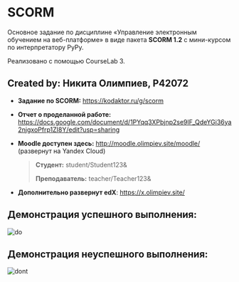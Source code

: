 # SCORM
Основное задание по дисциплине «Управление электронным обучением на веб-платформе» в виде пакета **SCORM 1.2** с мини-курсом по интерпретатору PyPy.

Реализовано с помощью CourseLab 3.

## **Created by:** Никита Олимпиев, P42072


* **Задание по SCORM:** https://kodaktor.ru/g/scorm
* **Отчет о проделанной работе:** https://docs.google.com/document/d/1PYqq3XPbjnp2se9lF_QdeYGi36ya2njgxoPfrp1ZI8Y/edit?usp=sharing
* **Moodle доступен здесь:** http://moodle.olimpiev.site/moodle/ (развернут на Yandex Cloud)

  > **Студент:** student/Student123&
  > 
  > **Преподаватель:** teacher/Teacher123&

* **Дополнительно развернут edX**: https://x.olimpiev.site/

## Демонстрация успешного выполнения:
![do](https://user-images.githubusercontent.com/67209858/145906231-dcb01078-c36f-42f5-856a-aa6bff5ee666.gif)

## Демонстрация неуспешного выполнения:
![dont](https://user-images.githubusercontent.com/67209858/145906230-0b498287-41f6-438d-9d25-af5ea5e5b02f.gif)
